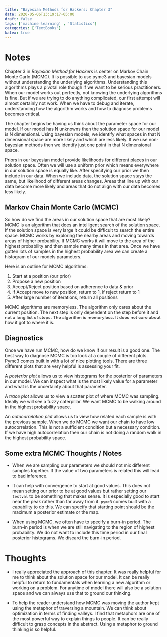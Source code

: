 ```yaml
---
title: "Bayesian Methods for Hackers: Chapter 3"
date: 2020-05-06T13:19:17-05:00
draft: false
tags: ['machine learning' , 'Statistics']
categories: ['TextBooks']
katex: true
---
```


# Notes

Chapter 3 in *Bayesian Method for Hackers* is center on Markov Chain Monte Carlo (MCMC). It is possible to use pymc3 and bayesian models without understanding the underlying algorithms. Understanding this algorithms plays a pivotal role though if we want to be serious practitioners. When our model works out perfectly, not knowing  the underlying algorithms is fine. But if we are trying to do anything complicated, our first attempt will almost certainly not work. When we have to debug and iterate, understanding how the algorithm works and how to diagnose problems becomes critical.

The chapter begins be having us think about the parameter space for our model. If our model has N unknowns then the solution space for our model is N dimensional. Using bayesian models, we identify what spaces in that N dimensional space are more likely and which are less likely. If we use non-bayesian methods then we identify just one point in that N dimensional space.

Priors in our bayesian model provide likelihoods for different places in our solution space. Often we will use a uniform prior which means everywhere in our solution space is equally like. After specifying our prior we then include in our data. When we include data, the solution space stays the same, but likelihood of different areas changes. Areas that line up with our data become more likely and areas that do not align with our data becomes less likely.

## Markov Chain Monte Carlo (MCMC)

So how do we find the areas in our solution space that are most likely? MCMC is an algorithm that does an intelligent search of the solution space. If the solution space is very large it could be difficult to search the entire space. MCMC works by exploring the nearby areas and moving towards areas of higher probability. If MCMC works it will move to the area of the highest probability and then sample many times in that area. Once we have gotten lots of samples in the highest probability area we can create a histogram of our models parameters.

Here is an outline for MCMC algorithms:
1. Start at a position (our prior)
2. Propose a new position
3. Accept/Reject position based on adherence to data & prior
4. If Accept move to new position, return to 1, if reject return to 1
5. After large number of iterations, return all positions

MCMC algorithms are memoryless. The algorithm only cares about the current position. The next step is only dependent on the step before it and not a long list of steps.  The algorithm is memoryless. It does not care about how it got to where it is.


## Diagnostics

Once we have run MCMC, how do we know if our result is a good one. The best way to diagnose MCMC is too look at a couple of different plots. Pymc3 comes built in with a lot of nice plotting tools. There are three different plots that are very helpful is assessing your fit.

A *posterior plot* allows us to view histograms for the posterior  of parameters in our model. We can inspect what is the most likely value for a parameter and what is the uncertainty about that parameter.

A *trace plot* allows us to view a scatter plot of where MCMC was sampling. Ideally we will see a fuzzy caterpillar. We want MCMC to be walking around in the highest probability space.

An *autocorrelation plot* allows us to view how related each sample is with the previous sample. When we do MCMC we want our chain to have low autocorrelation. This is not a sufficient condition but a necessary condition. If we have high autocorrelation then our chain is not doing a random walk in the highest probability space.

## Some extra MCMC Thoughts / Notes


- When we are sampling our parameters we should not mix different samples together. If the value of two parameters is related this will lead to bad inference.

- It can help with convergence to start at good values. This does not mean setting our prior to be at good values but rather setting our `testval` to be something that makes sense. It is especially good to start near the peak rather than far away from it. `pymc3` comes built with a capability to do this. We can specify that starting point should be the maximum a posterior estimate or the map.

-  When using MCMC, we often have to specify a burn-in period. The burn-in period is when we are still navigating to the region of highest probability. We do not want to include this time period in our final posterior histograms. We discard the burn-in period.

# Thoughts

- I really appreciated the approach of this chapter. It was really helpful for me to think about the solution space for our model. It can be really helpful to return to fundamentals when learning a new algorithm or working on a problem. For anytime of model there will also be a solution space and we can always use that to ground our thinking.

- To help the reader understand how MCMC was moving the author kept using the metaphor of traversing a mountain. We can think about optimization in terms of finding valleys. I find that metaphors are one of the most powerful way to explain things to people. It can be really difficult to grasp concepts in the abstract. Using a metaphor to ground thinking is so helpful.


